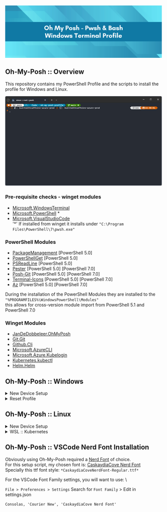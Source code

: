 ![github-header-image](content/github-header-imager.png)

## Oh-My-Posh :: Overview
This repository contains my PowerShell Profile and the scripts to install the profile for Windows and Linux.

![windows-terminal-exmaple](content/windows-terminal-example.png)

### Pre-requisite checks - winget modules
 - [Microsoft.WindowsTerminal](https://winstall.app/apps/Microsoft.WindowsTerminal)
 - [Microsoft.PowerShell](https://winstall.app/apps/Microsoft.PowerShell) *
 - [Microsoft.VisualStudioCode](https://winstall.app/apps/Microsoft.VisualStudioCode) \
'*' If installed from winget it installs under `"C:\Program Files\PowerShell\7\pwsh.exe"`

### PowerShell Modules
 - [PackageManagement](https://www.powershellgallery.com/packages/PackageManagement) [PowerShell 5.0] 
 - [PowerShellGet](https://www.powershellgallery.com/packages/PowerShellGet) [PowerShell 5.0]
 - [PSReadLine](https://www.powershellgallery.com/packages/PSReadLine) [PowerShell 5.0]
 - [Pester](https://www.powershellgallery.com/packages/Pester) [PowerShell 5.0] [PowerShell 7.0]
 - [Posh-Git](https://www.powershellgallery.com/packages/posh-git) [PowerShell 5.0] [PowerShell 7.0]
 - [Terminal-Icons](https://www.powershellgallery.com/packages/Terminal-Icons) [PowerShell 5.0] [PowerShell 7.0]
 - [Az](https://www.powershellgallery.com/packages/Az) [PowerShell 5.0] [PowerShell 7.0]

During the installation of the PowerShell Modules they are installed to the `"%PROGRAMFILES%\WindowsPowerShell\Modules"` \
this allows for cross-version module import from PowerShell 5.1 and PowerShell 7.0

### Winget Modules
 - [JanDeDobbeleer.OhMyPosh](https://winstall.app/apps/JanDeDobbeleer.OhMyPosh)
 - [Git.Git](https://winstall.app/apps/Git.Git)
 - [Github.Cli](https://winstall.app/apps/GitHub.cli)
 - [Microsoft.AzureCLI](https://winstall.app/apps/Microsoft.AzureCLI)
 - [Microsoft.Azure.Kubelogin](https://winstall.app/apps/Microsoft.Azure.Kubelogin)
 - [Kubernetes.kubectl](https://winstall.app/apps/Kubernetes.kubectl)
 - [Helm.Helm](https://winstall.app/apps/Helm.Helm)

## Oh-My-Posh :: Windows

<details>
<summary> New Device Setup </summary>
 
> NEW DEVICE SETUP \
Please open Powershell 5.1 as Administrator and run the following commands

Check PowerShell Execution Policy - If Execution Policy is `Default` update to `RemoteSigned`
``` powershell
Get-ExecutionPolicy
```

Update Execution Policy
``` powershell
Set-ExecutionPolicy -Scope CurrentUser -ExecutionPolicy RemoteSigned 
```
Accept the Execution Policy Change: [A] Yes to all

``` powershell
Execution Policy Change
The execution policy helps protect you from scripts that you do not trust. Changing the execution policy might expose
you to the security risks described in the about_Execution_Policies help topic at
https:/go.microsoft.com/fwlink/?LinkID=135170. Do you want to change the execution policy?
[Y] Yes  [A] Yes to All  [N] No  [L] No to All  [S] Suspend  [?] Help (default is "N"):

```

Download PsProfile Script 
``` powershell
Invoke-WebRequest -Uri "https://raw.githubusercontent.com/smoonlee/oh-my-posh-profile/main/New-PsProfile.ps1" -OutFile "$([Environment]::GetFolderPath("Desktop"))\New-PsProfile.ps1" 
```
Execute Script
``` powershell
.\New-PsProfile.ps1
```
</details>

<details>
<summary> Reset Profile </summary>

Download PsProfile Script 
``` powershell
Invoke-WebRequest -Uri "https://raw.githubusercontent.com/smoonlee/oh-my-posh-profile/main/New-PsProfile.ps1" -OutFile "$([Environment]::GetFolderPath("Desktop"))\New-PsProfile.ps1" 
```
Execute Script
``` powershell
.\New-PsProfile.ps1 -ResetProfile
```

</details>


## Oh-My-Posh :: Linux

<details>
<summary> New Device Setup </summary>

``` bash
curl -s https://raw.githubusercontent.com/smoonlee/oh-my-posh-profile/main/New-BashProfile.sh -o $HOME/New-BashProfile.sh
```

Execute Script
``` bash
bash New-BashProfile.sh
```
</details>

<details>
<summary> WSL :: Kubernetes </summary>

You might need to create the `.kube` folder first
```
mkdir $HOME/.kube
```

Then create a symbolic link to the Windows `.kube` folder
> NOTE: Please update the Users folder to match your Windows User folder
```
ln -sf /mnt/c/Users/<username>/.kube/config $HOME/.kube/config
```
</details>

## Oh-My-Posh :: VSCode Nerd Font Installation
Obviously using Oh-My-Posh required a [Nerd Font](https://www.nerdfonts.com/font-downloads) of choice. \
For this setup script, my chosen font is: [CaskaydiaCove Nerd Font](https://github.com/ryanoasis/nerd-fonts/releases/download/v3.0.2/CascadiaCode.zip) \
Specially this ttf font style: `*CaskaydiaCoveNerdFont-Regular.ttf*`

For the VSCode Font Family settings, you will want to use: \

`File > Preferences > Settings` Search for `Font Family` > Edit in settings.json
```
Consolas, 'Courier New', 'CaskaydiaCove Nerd Font'
```